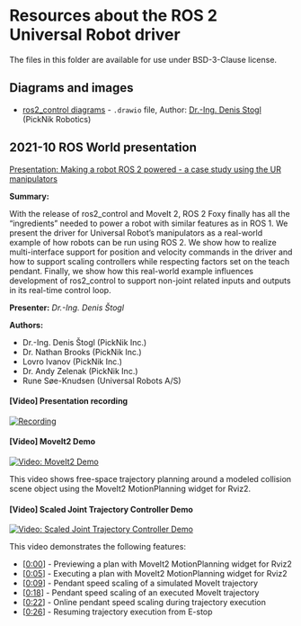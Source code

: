 # Resources about the ROS 2 Universal Robot driver

The files in this folder are available for use under BSD-3-Clause license.


## Diagrams and images

- [ros2_control diagrams](ros2_control_ur_driver.drawio) - `.drawio` file, Author: [Dr.-Ing. Denis Stogl](mailto:denis@stoglrobotics.de) (PickNik Robotics)


## 2021-10 ROS World presentation

[Presentation: Making a robot ROS 2 powered - a case study using the UR manipulators](2021-10_ROS_World_2021_Making_a_robot_ROS2_powered.pdf)

**Summary:**

With the release of ros2_control and MoveIt 2, ROS 2 Foxy finally has all the “ingredients” needed to power a robot with similar features as in ROS 1. We present the driver for Universal Robot’s manipulators as a real-world example of how robots can be run using ROS 2. We show how to realize multi-interface support for position and velocity commands in the driver and how to support scaling controllers while respecting factors set on the teach pendant. Finally, we show how this real-world example influences development of ros2_control to support non-joint related inputs and outputs in its real-time control loop.

**Presenter:** *Dr.-Ing. Denis Štogl*

**Authors:**
  - Dr.-Ing. Denis Štogl (PickNik Inc.)
  - Dr. Nathan Brooks (PickNik Inc.)
  - Lovro Ivanov (PickNik Inc.)
  - Dr. Andy Zelenak (PickNik Inc.)
  - Rune Søe-Knudsen (Universal Robots A/S)

#### [Video] Presentation recording
[![Recording](https://i.vimeocdn.com/video/1309381824-05663ce76ceac80f043bc50addcc7c4874da323145c0df0df_640)](https://vimeo.com/649651707)


#### [Video] MoveIt2 Demo
[![Video: MoveIt2 Demo](https://img.youtube.com/vi/d_cVXoZZ52w/0.jpg)](https://www.youtube.com/watch?v=d_cVXoZZ52w)

This video shows free-space trajectory planning around a modeled collision scene object using the MoveIt2 MotionPlanning widget for Rviz2.

#### [Video] Scaled Joint Trajectory Controller Demo
[![Video: Scaled Joint Trajectory Controller Demo](https://img.youtube.com/vi/dHaxBpMGbw0/0.jpg)](https://www.youtube.com/watch?v=dHaxBpMGbw0)

This video demonstrates the following features:
- [[0:00](https://www.youtube.com/watch?v=dHaxBpMGbw0&t=0s)] - Previewing a plan with MoveIt2 MotionPlanning widget for Rviz2
- [[0:05](https://www.youtube.com/watch?v=dHaxBpMGbw0&t=5s)] - Executing a plan with MoveIt2 MotionPlanning widget for Rviz2
- [[0:09](https://www.youtube.com/watch?v=dHaxBpMGbw0&t=9s)] - Pendant speed scaling of a simulated MoveIt trajectory
- [[0:18](https://www.youtube.com/watch?v=dHaxBpMGbw0&t=18s)] - Pendant speed scaling of an executed MoveIt trajectory
- [[0:22](https://www.youtube.com/watch?v=dHaxBpMGbw0&t=22s)] - Online pendant speed scaling during trajectory execution
- [[0:26](https://www.youtube.com/watch?v=dHaxBpMGbw0&t=26s)] - Resuming trajectory execution from E-stop
